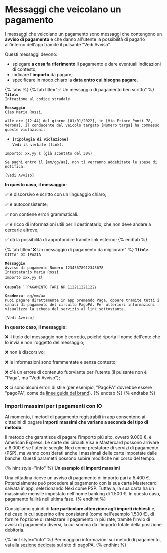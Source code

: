 # Messaggi che veicolano un pagamento

I messaggi che veicolano un pagamento sono messaggi che contengono un **avviso di pagamento** e che danno all'utente la possibilità di pagarlo all'interno dell'app tramite il pulsante "Vedi Avviso".

Questi messaggi devono:

* spiegare **a cosa fa riferimento** il pagamento e dare eventuali indicazioni di contesto;
* indicare l'**importo** da pagare;
* specificare in modo chiaro la **data entro cui bisogna pagare**.

{% tabs %}
{% tab title="✅ Un messaggio di pagamento ben scritto" %}
**`Titolo`**\
`Infrazione al codice stradale`

**`Messaggio`**\
`Ciao Maria Rossi,`

`alle ore [12:44] del giorno [01/01/2022], in [Via Ettore Ponti 78, Verona], il conducente del veicolo targato [Numero targa] ha commesso queste violazioni:`

* **`[Tipologia di violazione]`**\
  `Vedi il verbale (link).`

`Importo: xx,yy € (già scontato del 30%)`

`Se paghi entro il [mm/gg/aa], non ti verranno addebitate le spese di notifica.`

`[Vedi Avviso]`

**In questo caso, il messaggio:**

✅ è discorsivo e scritto con un linguaggio chiaro;

✅ è autoconsistente;

✅ non contiene errori grammaticali.

✅ è ricco di informazioni utili per il destinatario, che non deve andare a cercarle altrove;

✅ dà la possibilità di approfondire tramite link esterno;
{% endtab %}

{% tab title="❌ Un messaggio di pagamento da migliorare" %}
**`Titolo`**\
`CITTA' DI IPAZIA`

**`Messaggio`**\
`Avviso di pagamento Numero 12345678912345678`\
`Intestatario Maria Rossi`\
`Importo xxx,yy €`\


**`Causale`**` ``PAGAMENTO TARI NR 112211221122`\


**`Scadenza`**`: gg/mm/aa`\
`Puoi pagare direttamente in app premendo Paga, oppure tramite tutti i canali di pagamento del circuito PagoPA. Per ulteriori informazioni visualizza la scheda del servizio al link sottostante.`&#x20;

`[Vedi Avviso]`



**In questo caso, il messaggio:**

❌  il titolo del messaggio non è corretto, poiché riporta il nome dell'ente che lo invia e non l'oggetto del messaggio;

❌ non è discorsivo;

❌ le informazioni sono frammentate e senza contesto;

❌ c'è un errore di contenuto fuorviante per l'utente (il pulsante non è "Paga", ma "Vedi Avviso");

❌ ci sono alcuni errori di stile (per esempio, "PagoPA" dovrebbe essere "pagoPA", come da [linee guida del brand](https://app.gitbook.com/s/8phwN5u2QXllSKsqBjQU/specifiche-tecniche/il-logo-pagopa)).
{% endtab %}
{% endtabs %}

### Importi massimi per i pagamenti con IO

Al momento, i metodi di pagamento registrabili in app consentono ai cittadini di pagare **importi massimi che variano a seconda del tipo di metodo**.&#x20;

Il metodo che garantisce di pagare l'importo più alto, ovvero 9.000 €, è American Express. Le carte dei circuiti Visa e Mastercard possono arrivare a 6.000 € se l'utente sceglie Nexi come prestatore di servizi di pagamento (PSP), ma vanno considerati anche i massimali delle carte impostate dalle banche. Questi parametri possono subire modifiche nel corso del tempo.

{% hint style="info" %}
**Un esempio di importi massimi**&#x20;

Una cittadina riceve un avviso di pagamento di importo pari a 5.400 €. Potenzialmente può procedere al pagamento con la sua carta Mastercard salvata in app, selezionando Nexi come PSP. Tuttavia, la sua carta ha un massimale mensile impostato nell'home banking di 1.500 €. In questo caso, pagamento fallirà nell'ultima fase.
{% endhint %}

Consigliamo quindi di **fare particolare attenzione agli importi richiesti** e, nel caso in cui superino cifre consistenti (come nell'esempio 1.500 €), di fornire l'opzione di rateizzare il pagamento in più rate, tramite l'invio di avvisi di pagamento diversi, la cui somma dà l'importo totale della posizione debitoria.&#x20;

{% hint style="info" %}
Per maggiori informazioni sui metodi di pagamento, vai alla [sezione dedicata](https://www.pagopa.gov.it/it/cittadini/trasparenza-costi/) sul sito di pagoPA.
{% endhint %}

